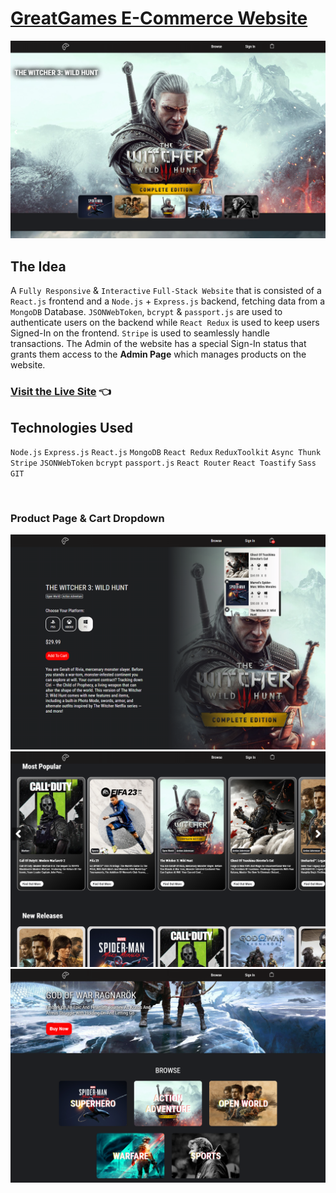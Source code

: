 # [GreatGames E-Commerce Website](https://better-lamb-dungarees.cyclic.app/)

<img src="./screenshots/image-slider.PNG">

<br>

## The Idea
A `Fully Responsive` & `Interactive` `Full-Stack Website` that is consisted of a `React.js` frontend and a `Node.js` + `Express.js` backend, fetching data from a `MongoDB` Database. `JSONWebToken`, `bcrypt` & `passport.js` are used to authenticate users on the backend while `React Redux` is used to keep users Signed-In on the frontend. `Stripe` is used to seamlessly handle transactions. The Admin of the website has a special Sign-In status that grants them access to the **Admin Page** which manages products on the website.

### [Visit the Live Site](https://better-lamb-dungarees.cyclic.app/) 👈

## Technologies Used
`Node.js` `Express.js` `React.js` `MongoDB` `React Redux` `ReduxToolkit` `Async Thunk` `Stripe` `JSONWebToken` `bcrypt` `passport.js` `React Router` `React Toastify` `Sass` `GIT`

<br>

### Product Page & Cart Dropdown
<img src="./screenshots/product-page-n-cart.PNG">
<img src="./screenshots/carousels.PNG">
<img src="./screenshots/home-categories.PNG">
